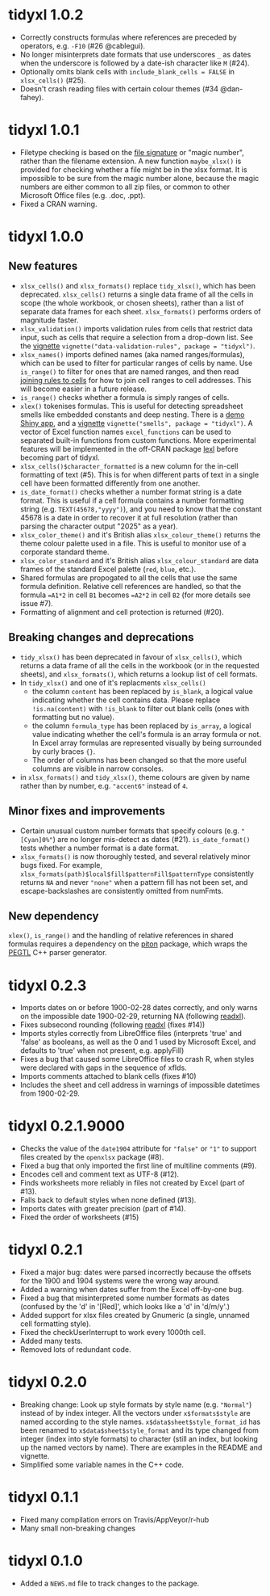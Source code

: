 # tidyxl 1.0.2

* Correctly constructs formulas where references are preceded by operators, e.g.
    `-F10` (#26 @cablegui).
* No longer misinterprets date formats that use underscores `_` as dates when
    the underscore is followed by a date-ish character like `M` (#24).
* Optionally omits blank cells with `include_blank_cells = FALSE` in
    `xlsx_cells()` (#25).
* Doesn't crash reading files with certain colour themes (#34 @dan-fahey).

# tidyxl 1.0.1

* Filetype checking is based on the [file
  signature](https://en.wikipedia.org/wiki/List_of_file_signatures) or "magic
  number", rather than the filename extension.  A new function `maybe_xlsx()` is
  provided for checking whether a file might be in the xlsx format.  It is
  impossible to be sure from the magic number alone, because the magic numbers
  are either common to all zip files, or common to other Microsoft Office files
  (e.g. .doc, .ppt).
* Fixed a CRAN warning.

# tidyxl 1.0.0

## New features

* `xlsx_cells()` and `xlsx_formats()` replace `tidy_xlsx()`, which has been
    deprecated.  `xlsx_cells()` returns a single data frame of all the cells in
    scope (the whole workbook, or chosen sheets), rather than a list of separate
    data frames for each sheet.  `xlsx_formats()` performs orders of magnitude
    faster.
* `xlsx_validation()` imports validation rules from cells that restrict data
    input, such as cells that require a selection from a drop-down list.  See
    the
    [vignette](https://nacnudus.github.io/tidyxl/articles/data-validation-rules.html)
    `vignette("data-validation-rules", package = "tidyxl")`.
* `xlsx_names()` imports defined names (aka named ranges/formulas), which can
    be used to filter for particular ranges of cells by name.  Use `is_range()`
    to filter for ones that are named ranges, and then read
    [joining rules to cells](https://nacnudus.github.io/tidyxl/articles/data-validation-rules.html#joining-rules-to-cells)
    for how to join cell ranges to cell addresses.  This will become easier in a
    future release.
* `is_range()` checks whether a formula is simply ranges of cells.
* `xlex()` tokenises formulas.  This is useful for detecting
    spreadsheet smells like embedded constants and deep nesting.  There is a
    [demo Shiny app](https://duncan-garmonsway.shinyapps.io/xlex/), and a
    [vignette](https://nacnudus.github.io/tidyxl/articles/smells.html)
    `vignette("smells", package = "tidyxl")`.  A vector of Excel function names
    `excel_functions` can be used to separated built-in functions from custom
    functions.  More experimental features will be implemented in the off-CRAN
    package [lexl](https://nacnudus.github.io/lexl) before becoming part of
    tidyxl.
* `xlsx_cells()$character_formatted` is a new column for the in-cell formatting
    of text (#5).  This is for when different parts of text in a single cell
    have been formatted differently from one another.
* `is_date_format()` checks whether a number format string is a date format.
    This is useful if a cell formula contains a number formatting string (e.g.
    `TEXT(45678,"yyyy")`), and you need to know that the constant 45678 is a
    date in order to recover it at full resolution (rather than parsing the
    character output "2025" as a year).
* `xlsx_color_theme()` and it's British alias `xlsx_colour_theme()` returns the
    theme colour palette used in a file.  This is useful to monitor use of a
    corporate standard theme.
* `xlsx_color_standard` and it's British alias `xlsx_colour_standard` are data
    frames of the standard Excel palette (`red`, `blue`, etc.).
* Shared formulas are propogated to all the cells that use the same formula
    definition.  Relative cell references are handled, so that the formula
    `=A1*2` in cell `B1`  becomes `=A2*2` in cell `B2` (for more details see
    issue #7).
* Formatting of alignment and cell protection is returned (#20).

## Breaking changes and deprecations

* `tidy_xlsx()` has been deprecated in favour of `xlsx_cells()`,
    which returns a data frame of all the cells in the workbook (or in the
    requested sheets), and `xlsx_formats()`, which returns a lookup list of cell
    formats.
* In `tidy_xlsx()` and one of it's replacments `xlsx_cells()`
  * the column `content` has been replaced by `is_blank`, a logical value
    indicating whether the cell contains data.  Please replace `!is.na(content)`
    with `!is_blank` to filter out blank cells (ones with formatting but no
    value).
  * the column `formula_type` has been replaced by `is_array`, a logical value
    indicating whether the cell's formula is an array formula or not.  In Excel
    array formulas are represented visually by being surrounded by curly braces
    `{}`.
  * The order of columns has been changed so that the more useful columns are
      visible in narrow consoles.
* in `xlsx_formats()` and `tidy_xlsx()`, theme colours are given by name rather
    than by number, e.g. `"accent6"` instead of `4`.

## Minor fixes and improvements

* Certain unusual custom number formats that specify colours (e.g. `"[Cyan]0%"`)
    are no longer mis-detect as dates (#21).  `is_date_format()` tests whether a
    number format is a date format.
* `xlsx_formats()` is now thoroughly tested, and several relatively minor bugs
    fixed.  For example, `xlsx_formats(path)$local$fill$patternFill$patternType`
    consistently returns `NA` and never `"none"` when a pattern fill has not
    been set, and escape-backslashes are consistently omitted from numFmts.

## New dependency

`xlex()`, `is_range()` and the handling of relative references in shared
formulas requires a dependency on the
[piton](https://cran.r-project.org/package=piton) package, which wraps the
[PEGTL](https://github.com/taocpp/PEGTL) C++ parser generator.

# tidyxl 0.2.3

* Imports dates on or before 1900-02-28 dates correctly, and only warns on the impossible date 1900-02-29, returning NA (following [readxl](https://github.com/tidyverse/readxl/commit/c9a54ae9ce0394808f6d22e8ef1a7a647b2d92bb)).
* Fixes subsecond rounding (following [readxl](https://github.com/tidyverse/readxl/commit/63ef215f57322dd5d7a27799a2a3fe463bd39fc7) (fixes #14))
* Imports styles correctly from LibreOffice files (interprets 'true' and 'false'
  as booleans, as well as the 0 and 1 used by Microsoft Excel, and defaults to
  'true' when not present, e.g. applyFill)
* Fixes a bug that caused some LibreOffice files to crash R, when styles were
    declared with gaps in the sequence of xfIds.
* Imports comments attached to blank cells (fixes #10)
* Includes the sheet and cell address in warnings of impossible datetimes from
    1900-02-29.

# tidyxl 0.2.1.9000

* Checks the value of the `date1904` attribute for `"false"` or `"1"` to support files
  created by the `openxlsx` package (#8).
* Fixed a bug that only imported the first line of multiline comments (#9).
* Encodes cell and comment text as UTF-8 (#12).
* Finds worksheets more reliably in files not created by Excel (part of #13).
* Falls back to default styles when none defined (#13).
* Imports dates with greater precision (part of #14).
* Fixed the order of worksheets (#15)

# tidyxl 0.2.1

* Fixed a major bug: dates were parsed incorrectly because the offsets for the
  1900 and 1904 systems were the wrong way around.
* Added a warning when dates suffer from the Excel off-by-one bug.
* Fixed a bug that misinterpreted some number formats as dates (confused by the
  'd' in '[Red]', which looks like a 'd' in 'd/m/y'.)
* Added support for xlsx files created by Gnumeric (a single, unnamed cell
  formatting style).
* Fixed the checkUserInterrupt to work every 1000th cell.
* Added many tests.
* Removed lots of redundant code.

# tidyxl 0.2.0

* Breaking change: Look up style formats by style name (e.g.
  `"Normal"`) instead of by index integer.  All the vectors under
  `x$formats$style` are named according to the style names.
  `x$data$sheet$style_format_id` has been renamed to `x$data$sheet$style_format`
  and its type changed from integer (index into style formats) to character
  (still an index, but looking up the named vectors by name).  There are
  examples in the README and vignette.
* Simplified some variable names in the C++ code.

# tidyxl 0.1.1

* Fixed many compilation errors on Travis/AppVeyor/r-hub
* Many small non-breaking changes

# tidyxl 0.1.0

* Added a `NEWS.md` file to track changes to the package.



